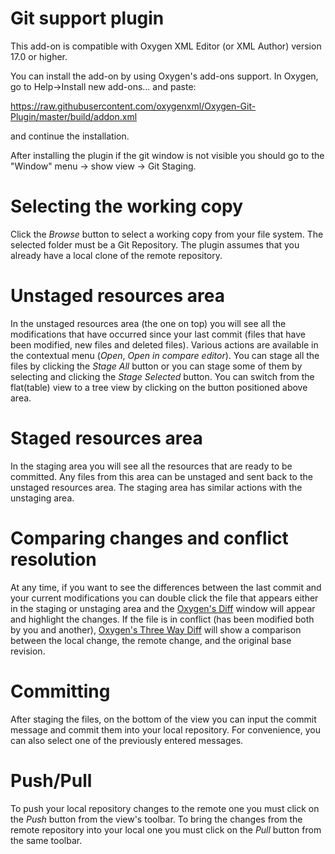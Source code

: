 # Git support plugin

This add-on is compatible with Oxygen XML Editor (or XML Author) version 17.0 or higher. 

You can install the add-on by using Oxygen's add-ons support. In Oxygen, go to Help->Install new add-ons... and paste:

https://raw.githubusercontent.com/oxygenxml/Oxygen-Git-Plugin/master/build/addon.xml

and continue the installation.

After installing the plugin if the git window is not visible you should go to the "Window" menu -> show view -> Git Staging.

Selecting the working copy
=========================

Click the *Browse* button to select a working copy from your file system. The selected folder must be a Git Repository. The plugin assumes that you already have a local clone of the remote repository.

Unstaged resources area
========================
In the unstaged resources area (the one on top) you will see all the modifications that have occurred since your last commit (files that have been modified, new files and deleted files). Various actions are available in the contextual menu (*Open*, *Open in compare editor*).
You can stage all the files by clicking the *Stage All* button or you can stage some of them by selecting and clicking the *Stage Selected* button. 
You can switch from the flat(table) view to a tree view by clicking on the button positioned above area.

Staged resources area
=====================
In the staging area you will see all the resources that are ready to be committed. Any files from this area can be unstaged and sent back to the unstaged resources area. The staging area has similar actions with the unstaging area.

Comparing changes and conflict resolution
==========================================
At any time, if you want to see the differences between the last commit and your current modifications you can double click the file that appears either in the staging or unstaging area and the [Oxygen's Diff](https://www.oxygenxml.com/doc/versions/19.0/ug-editor/topics/file-comparison-x-tools.html) window will appear and highlight the changes.
If the file is in conflict (has been modified both by you and another), [Oxygen's Three Way Diff](https://www.oxygenxml.com/doc/versions/19.0/ug-editor/topics/file-comparison-x-tools.html#file-comparison__threeway_comparisons) will show a comparison between the local change, the remote change, and the original base revision.

Committing
==========
After staging the files, on the bottom of the view you can input the commit message and commit them into your local repository. For convenience, you can also select one of the previously entered messages.

Push/Pull
=========
To push your local repository changes to the remote one you must click on the *Push* button from the view's toolbar. To bring the changes from the remote repository into your local one you must click on the *Pull* button from the same toolbar.
